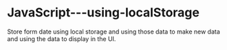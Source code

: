 # JavaScript---using-localStorage
Store form date using local storage and using those data to make new data and using the data to display in the UI.
